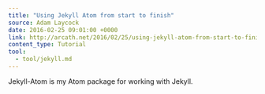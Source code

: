 ```yaml
---
title: "Using Jekyll Atom from start to finish"
source: Adam Laycock
date: 2016-02-25 09:01:00 +0000
link: http://arcath.net/2016/02/25/using-jekyll-atom-from-start-to-finish.html
content_type: Tutorial
tool:
  - tool/jekyll.md
---
```

Jekyll-Atom is my Atom package for working with Jekyll.





